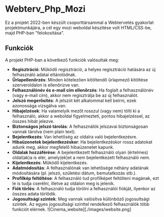 # Webterv_Php_Mozi

Ez a projekt 2022-ben készült csoporttársammal a Webtervetés gyakorlat projektmunkájára, a cél egy mozi weboldal készítése volt HTML/CSS-be, majd PHP-ban "felokosítása". 

## Funkciók

A projekt PHP-ban a következő funkciók valósultak meg:

- **Regisztráció**: Működő regisztráció, a helyes regisztráció hatására az új felhasználó adatai eltárolódnak.
- **Űrlapellenőrzés**: Minden kötelezően kitöltendő űrlapmező kitöltése szerveroldalon is ellenőrizve van.
- **Felhasználónév és e-mail cím ellenőrzés**: Ha foglalt a felhasználónév (vagy e-mail cím), akkor nem regisztrálja be az új felhasználót.
- **Jelszó megerősítés**: A jelszót két alkalommal kell beírni, ezek azonossága vizsgálva van.
- **Hibajelzések**: Ha valamelyik mezőt rosszul (vagy nem) tölti ki a felhasználó, akkor a weboldal figyelmezteti, pontos hibajelzéssel, az összes hibát jelezve.
- **Biztonságos jelszó tárolás**: A felhasználók jelszavai biztonságosan vannak tárolva (nem plain text).
- **Bejelentkezés**: Van lehetőség az oldalra való bejelentkezésre.
- **Hibaüzenetek bejelentkezéskor**: Ha bejelentkezéskor rossz adatokat adunk meg, akkor megfelelő hibaüzenetet kapunk.
- **Oldalak hozzáférése**: A bejelentkezett felhasználó olyan (értelmes) oldal(ak)a is elér, amely(ek)et a nem bejelentkezett felhasználó nem.
- **Kijelentkezés**: Működő kijelentkezés.
- **Adatmódosítás**: A felhasználónak van lehetősége néhány adatának módosítására (pl. jelszó, születési dátum, bemutatkozás stb.).
- **Profilkép feltöltése**: A felhasználó tud profilképet feltölteni magának, ezt le is tudja cserélni, illetve az oldalon meg is jelenik.
- **Fiók törlés**: A felhasználó tudja törölni a felhasználói fiókját, ilyenkor az összes adata törlődik.
- **Jogosultsági szintek**: Meg vannak valósítva különböző jogosultsági szintek. Az egyes jogosultsági szinttel rendelkező felhasználók több funkciót elérnek.
![Cinema_website][./images/website.png]
